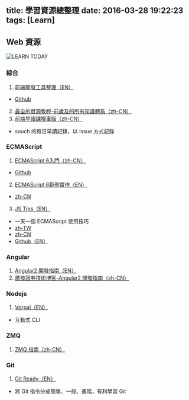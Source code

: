 title: 學習資源總整理
date: 2016-03-28 19:22:23
tags: [Learn]
---

## Web 資源

![LEARN TODAY](https://blog.ivanwei.co/images/2016/03/28/LEARN-TODAY.jpg)

### 綜合

1. [前端開發工具整理（EN）](https://www.gitbook.com/book/frontendmasters/front-end-handbook/details)
 - [Github](https://github.com/codylindley/frontend-tools)
2. [最全的資源教程-前歲及的所有知識體系（zh-CN）](https://github.com/AutumnsWind/Front-end-tutorial)
3. [前端早讀課搜車版（zh-CN）](https://github.com/souche/F2E-Morning-Reading)
 - souch 的每日早讀記錄，以 issue 方式記錄

<!--more-->

### ECMAScript

1. [ECMAScript 6入門（zh-CN）](http://es6.ruanyifeng.com/)
 - [Github](https://github.com/ruanyf/es6tutorial)
2. [ECMAScript 6範例實作（EN）](https://github.com/DrkSephy/es6-cheatsheet)
 - [zh-CN](https://github.com/DrkSephy/es6-cheatsheet/blob/master/README_zhCn.md)
3. [JS Tips（EN）](http://www.jstips.co/)
 - 一天一個 ECMAScript 使用技巧
 - [zh-TW](http://www.jstips.co/zh_TW/)
 - [zh-CN](http://www.jstips.co/zh_CN/)
 - [Github（EN）](https://github.com/loverajoel/jstips)

### Angular

1. [Angular2 開發指南（EN）](https://github.com/mgechev/angular2-style-guide)
2. [廣發證券技術博客-Angular2 開發指南（zh-CN）](https://github.com/gf-rd/blog/issues/21)

### Nodejs

1. [Vorpal（EN）](https://github.com/dthree/vorpal)
 - 互動式 CLI

### ZMQ

1. [ZMQ 指南（zh-CN）](https://github.com/anjuke/zguide-cn)

### Git

1. [Git Ready（EN）](https://github.com/gitready/gitready)
 - 將 Git 指令分成簡單、一般、進階，有利學習 Git
